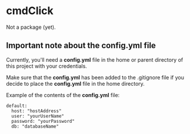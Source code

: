 
# cmdClick

Not a package (yet).

## Important note about the config.yml file

Currently, you'll need a **config.yml** file in the home or parent directory of
this project with your credentials.

Make sure that the **config.yml** has been added to the .gitignore file if you
decide to place the **config.yml** file in the home directory.

Example of the contents of the **config.yml** file:

```
default:
  host: "hostAddress"
  user: "yourUserName"
  password: "yourPassword"
  db: "databaseName"
```

